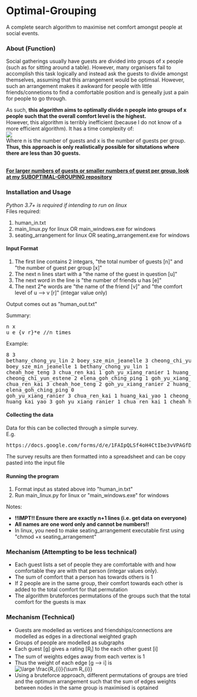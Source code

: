# Optimal-Grouping
A complete search algorithm to maximise net comfort amongst people at social events.

<h3>About (Function)</h3>
Social gatherings usually have guests are divided into groups of x people (such as for sitting around a table). However, many organisers fail to accomplish this task logically and instead ask the guests to divide amongst themselves, assuming that this arrangement would be optimsal. However, such an arrangement makes it awkward for people with little friends/connetions to find a comfortable position and is geneally just a pain for people to go through.<br>

As such, <b>this algorithm aims to optimally divide n people into groups of x people such that the overall comfort level is the highest.</b>
<br>
However, this algorithm is terribly inefficient (because I do not know of a more efficient algorithm). It has a time complexity of: <br>
<img src="http://chart.apis.google.com/chart?cht=tx&chl=O(\frac{n!}{x!^{\frac{n}{x}}})"><br>
Where n is the number of guests and x is the number of guests per group. <br>
<b>Thus, this approach is only realistically possible for situtations where there are less than 30 guests.</b>

<br><b><u>For larger numbers of guests or smaller numbers of guest per group, look at my SUBOPTIMAL-GROUPING repository</u></b><br>

<h3>Installation and Usage</h3>
<i>Python 3.7+ is required if intending to run on linux</i><br>
Files required:
<ol>
  <li>human_in.txt</li>
  <li>main_linux.py for linux OR main_windows.exe for windows</li>
  <li>seating_arrangement for linux OR seating_arrangement.exe for windows</li>
</ol>

<h4>Input Format</h4>
<ol>
  <li>The first line contains 2 integars, "the total number of guests [n]" and "the number of guest per group [x]"</li>
  <li>The next n lines start with a "the name of the guest in question [u]"</li>
  <li>The next word in the line is "the number of friends u has [e]"</li>
  <li>The next 2*e words are "the name of the friend [v]" and "the comfort level of u --> v [r]" (integar value only)</li>
</ol>

Output comes out as "human_out.txt"<br>

Summary:
<pre>
n x
u e {v r}*e //n times
</pre>
Example:
<pre>
8 3
bethany_chong_yu_lin 2 boey_sze_min_jeanelle 3 cheong_chi_yun_estene 1
boey_sze_min_jeanelle 1 bethany_chong_yu_lin 1
cheah_hoe_teng 3 chua_ren_kai 1 goh_yu_xiang_ranier 1 huang_kai_yao 1
cheong_chi_yun_estene 2 elena_goh_ching_ping 1 goh_yu_xiang_ranier 1
chua_ren_kai 3 cheah_hoe_teng 2 goh_yu_xiang_ranier 2 huang_kai_yao 2
elena_goh_ching_ping 0
goh_yu_xiang_ranier 3 chua_ren_kai 1 huang_kai_yao 1 cheong_chi_yun_estene 1
huang_kai_yao 3 goh_yu_xiang_ranier 1 chua_ren_kai 1 cheah_hoe_teng 1
</pre>
  
<h4>Collecting the data</h4>
Data for this can be collected through a simple survey.<br>
E.g.
<pre>https://docs.google.com/forms/d/e/1FAIpQLSf4oH4CtIbe3vVPAGfDO4xeAFMzXXen8OvSN6lIEeLMYj5WDg/viewform</pre>

The survey results are then formatted into a spreadsheet and can be copy pasted into the input file

<h4>Running the program</h4>
<ol>
  <li>Format input as stated above into "human_in.txt"</li>
  <li>Run main_linux.py for linux or "main_windows.exe" for windows</li>
</ol>
Notes:<br>
<ul>
  <li><b> !!IMPT!! Ensure there are exactly n+1 lines (i.e. get data on everyone)</b></li>
  <li><b>All names are one word only and cannot be numbers!! </b></li>
  <li>In linux, you need to make seating_arrangement executable first using "chmod +x seating_arrangement"</li>
</ul>

<h3>Mechanism (Attempting to be less technical)</h3>
<ul>
  <li>Each guest lists a set of people they are comfortable with and how comfortable they are with that person (integar values only).</li>
  <li>The sum of comfort that a person has towards others is 1</li>
  <li>If 2 people are in the same group, their comfort towards each other is added to the total comfort for that permutation</li>
  <li>The algorithm bruteforces permutations of the groups such that the total comfort for the guests is max</li>
 </ul>
 
 <h3>Mechanism (Technical)</h3>
<ul>
  <li>Guests are modelled as vertices and friendships/connections are modelled as edges in a directional weighted graph</li>
  <li>Groups of people are modelled as subgraphs</li>
  <li>Each guest [g] gives a rating [R<sub>i</sub>] to the each other guest [i]</li>
  <li>The sum of weights edges away from each vertex is 1</li>
  <li>Thus the weight of each edge [g --> i] is 
  <img src="https://latex.codecogs.com/svg.latex?\dpi{300}&space;\large&space;\frac{R_{i}}{\sum&space;R_{i}}" title="\large \frac{R_{i}}{\sum R_{i}}" /></li>
  <li>Using a bruteforce approach, different permutations of groups are tried and the optimum arrangement such that the sum of edges weights between nodes in the same group is maximised is optained</li>
</ul>
